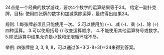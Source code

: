 24点是一个经典的数学游戏，要求4个数字的运算结果等于24。
给定一副扑克牌，目标: 使用四张牌的数字和加减乘除运算，最终得出结果24。

规则:
1.每张牌必须且只能使用一次。
2.可以使用加 (+)、减 (-)、乘 (×)、除 (÷) 四种运算。
3.可以使用括号 () 改变运算顺序。
4.不能使用其他运算符号或数字。
5.除法运算中结果允许是小数和无限循环除不尽。

举例: 四张牌是 3, 3, 8, 8，可以通过(8÷3(3-8÷3))=24来得到答案。